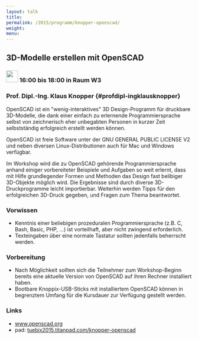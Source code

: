 ```yaml
---
layout: talk
title:
permalink: /2015/programm/knopper-openscad/
weight: 
menu:
---
```

## 3D-Modelle&nbsp;erstellen&nbsp;mit&nbsp;OpenSCAD

### <img height = "32" src="../../../images/workshop.svg"> 16:00 bis 18:00 in Raum W3

### Prof. Dipl.-Ing. Klaus Knopper {#profdipl-ingklausknopper}

OpenSCAD ist ein "wenig-interaktives" 3D Design-Programm für druckbare 3D-Modelle, die dank einer einfach zu erlernende Programmiersprache selbst von zeichnerisch eher unbegabten Personen in kurzer Zeit selbstständig erfolgreich erstellt werden können.
 
OpenSCAD ist freie Software unter der GNU GENERAL PUBLIC LICENSE V2 und neben diversen Linux-Distributionen auch für Mac und Windows verfügbar.

Im Workshop wird die zu OpenSCAD gehörende Programmiersprache anhand einiger vorbereiteter Beispiele und Aufgaben so weit erlernt, dass mit Hilfe grundlegender Formen und Methoden das Design fast belibiger 3D-Objekte möglich wird. Die Ergebnisse sind durch diverse 3D-Druckprogramme leicht importierbar. Weiterhin werden Tipps für den erfolgreichen 3D-Druck gegeben, und Fragen zum Thema beantwortet.

### Vorwissen

- Kenntnis einer beliebigen prozeduralen Programmiersprache (z.B. C, Bash, Basic, PHP, ...) ist vorteilhaft, aber nicht zwingend erforderlich.
- Texteingaben über eine normale Tastatur sollten jedenfalls beherrscht werden.

### Vorbereitung

- Nach Möglichkeit sollten sich die Teilnehmer zum Workshop-Beginn bereits eine aktuelle Version von OpenSCAD auf ihren Rechner installiert haben.
- Bootbare Knoppix-USB-Sticks mit installiertem OpenSCAD können in begrenztem Umfang für die Kursdauer zur Verfügung gestellt werden.

### Links

- <a href="http://www.openscad.org/" target="_blank">www.openscad.org</a> 
- pad: <a href="https://tuebix2015.titanpad.com/knopper-openscad" target="_blank">tuebix2015.titanpad.com/knopper-openscad</a>
